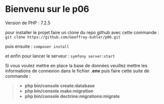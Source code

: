 # Bienvenu sur le p06 

Version de PHP : 7.2.5

pour installer le projet faire un clone du repo github avec cette commande : `git clone https://github.com/Geoffray-buhler/p06.git`

puis ensuite : `composer install`

et enfin pour lancer le serveur : `symfony server:start`

Si vous voulez mettre en place la base de données veuillez mettre les informations de connexion dans le fichier **.env** puis faire cette suite de commande :

> - **php bin/console create:database**
> - **php bin/console make:migration**
> - **php bin/console doctrine:migrations:migrate**